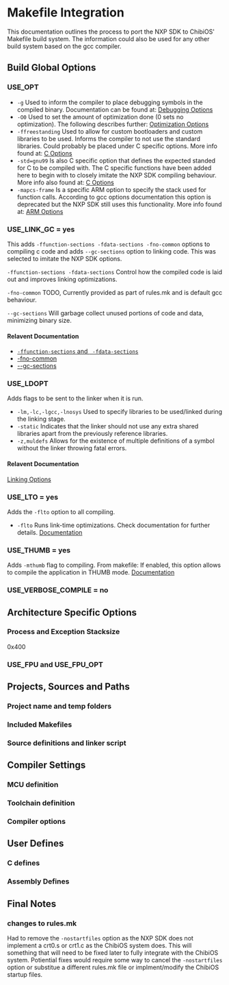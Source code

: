 # Makefile Integration
This documentation outlines the process to port the NXP SDK to ChibiOS' Makefile build system.
The information could also be used for any other build system based on the gcc compiler.

## Build Global Options
### USE_OPT
* `-g` Used to inform the compiler to place debugging symbols in the compiled binary. 
Documentation can be found at: [Debugging Options](https://gcc.gnu.org/onlinedocs/gcc/Debugging-Options.html#Debugging-Options)
* `-O0` Used to set the amount of optimization done (0 sets no optimization). The following
describes further: [Optimization Options](https://gcc.gnu.org/onlinedocs/gcc/Optimize-Options.html#Optimize-Options)
* `-ffreestanding` Used to allow for custom bootloaders and custom libraries to be used. Informs the
compiler to not use the standard libraries. Could probably be placed under C specific options. 
More info found at: [C Options](https://gcc.gnu.org/onlinedocs/gcc/C-Dialect-Options.html#C-Dialect-Options)
* `-std=gnu99` Is also C specific option that defines the expected standed for C to be compiled with.
The C specific functions have been added here to begin with to closely imitate the NXP SDK compiling
behaviour. More info also found at: [C Options](https://gcc.gnu.org/onlinedocs/gcc/C-Dialect-Options.html#C-Dialect-Options)
* `-mapcs-frame` Is a specific ARM option to specify the stack used for function calls. According to
gcc options documentation this option is deprecated but the NXP SDK still uses this functionality.
More info found at: [ARM Options](https://gcc.gnu.org/onlinedocs/gcc/ARM-Options.html)

### USE_LINK_GC = yes
This adds `-ffunction-sections -fdata-sections -fno-common` options to compiling c code and adds
`--gc-sections` option to linking code. This was selected to imitate the NXP SDK options.

`-ffunction-sections -fdata-sections` Control how the compiled code is laid out and improves linking
optimizations.

`-fno-common` TODO, Currently provided as part of rules.mk and is default gcc behaviour.

`--gc-sections` Will garbage collect unused portions of code and data, minimizing binary size.

#### Relavent Documentation
* [`-ffunction-sections` and ` -fdata-sections`](https://gcc.gnu.org/onlinedocs/gcc/Optimize-Options.html#Optimize-Options)
* [-fno-common](https://gcc.gnu.org/onlinedocs/gcc/Code-Gen-Options.html)
* [--gc-sections](https://linux.die.net/man/1/arm-linux-gnu-ld)

### USE_LDOPT
Adds flags to be sent to the linker when it is run.
* `-lm,-lc,-lgcc,-lnosys` Used to specify libraries to be used/linked during the linking stage.
* `-static` Indicates that the linker should not use any extra shared libraries apart from the 
previously reference libraries.
* `-z,muldefs` Allows for the existence of multiple definitions of a symbol without the linker
throwing fatal errors.

#### Relavent Documentation
[Linking Options](https://linux.die.net/man/1/arm-linux-gnu-ld)

### USE_LTO = yes
Adds the `-flto` option to all compiling.
* `-flto` Runs link-time optimizations. Check documentation for further details.
[Documentation](https://gcc.gnu.org/onlinedocs/gcc/Optimize-Options.html#Optimize-Options)

### USE_THUMB = yes
Adds `-mthumb` flag to compiling. From makefile: If enabled, this option allows to compile the
application in THUMB mode. [Documentation](https://gcc.gnu.org/onlinedocs/gcc/ARM-Options.html)

### USE_VERBOSE_COMPILE = no

## Architecture Specific Options
### Process and Exception Stacksize
0x400

### USE_FPU and USE_FPU_OPT

## Projects, Sources and Paths
### Project name and temp folders

### Included Makefiles

### Source definitions and linker script

## Compiler Settings
### MCU definition

### Toolchain definition

### Compiler options

## User Defines
### C defines

### Assembly Defines

## Final Notes
### changes to rules.mk
Had to remove the `-nostartfiles` option as the NXP SDK does not implement a crt0.s or crt1.c as the
ChibiOS system does. This will something that will need to be fixed later to fully integrate with 
the ChibiOS system. Potiential fixes would require some way to cancel the `-nostartfiles` option
or substitue a different rules.mk file or implment/modify the ChibiOS startup files.
